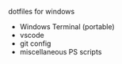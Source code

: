 dotfiles for windows

- Windows Terminal (portable)
- vscode
- git config
- miscellaneous PS scripts